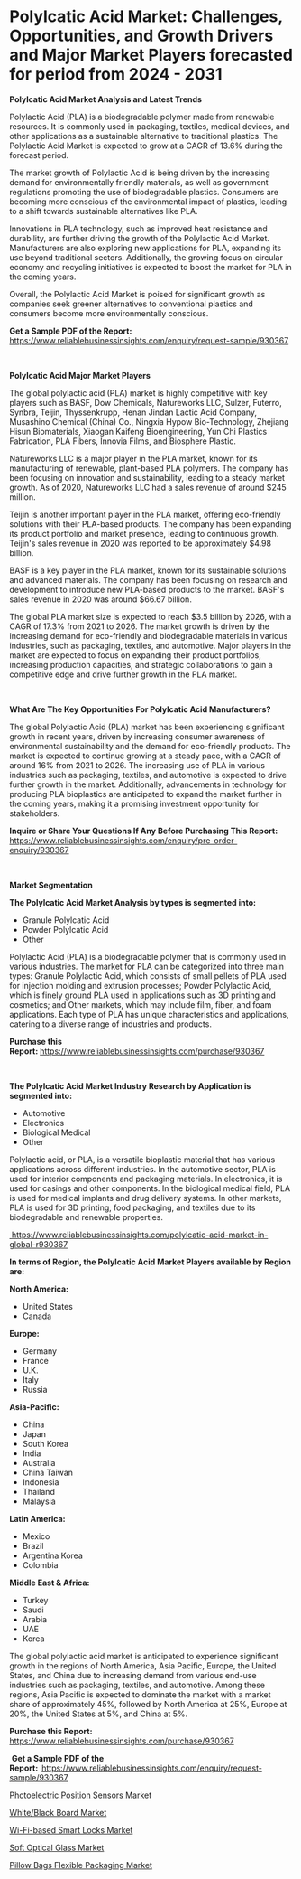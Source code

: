 <p><h1>Polylcatic Acid Market: Challenges, Opportunities, and Growth Drivers and Major Market Players forecasted for period from 2024 - 2031</h1></p><p><strong>Polylcatic Acid Market Analysis and Latest Trends</strong></p>
<p><p>Polylactic Acid (PLA) is a biodegradable polymer made from renewable resources. It is commonly used in packaging, textiles, medical devices, and other applications as a sustainable alternative to traditional plastics. The Polylactic Acid Market is expected to grow at a CAGR of 13.6% during the forecast period.</p><p>The market growth of Polylactic Acid is being driven by the increasing demand for environmentally friendly materials, as well as government regulations promoting the use of biodegradable plastics. Consumers are becoming more conscious of the environmental impact of plastics, leading to a shift towards sustainable alternatives like PLA.</p><p>Innovations in PLA technology, such as improved heat resistance and durability, are further driving the growth of the Polylactic Acid Market. Manufacturers are also exploring new applications for PLA, expanding its use beyond traditional sectors. Additionally, the growing focus on circular economy and recycling initiatives is expected to boost the market for PLA in the coming years.</p><p>Overall, the Polylactic Acid Market is poised for significant growth as companies seek greener alternatives to conventional plastics and consumers become more environmentally conscious.</p></p>
<p><strong>Get a Sample PDF of the Report:&nbsp;</strong> <a href="https://www.reliablebusinessinsights.com/enquiry/request-sample/930367">https://www.reliablebusinessinsights.com/enquiry/request-sample/930367</a></p>
<p>&nbsp;</p>
<p><strong>Polylcatic Acid Major Market Players</strong></p>
<p><p>The global polylactic acid (PLA) market is highly competitive with key players such as BASF, Dow Chemicals, Natureworks LLC, Sulzer, Futerro, Synbra, Teijin, Thyssenkrupp, Henan Jindan Lactic Acid Company, Musashino Chemical (China) Co., Ningxia Hypow Bio-Technology, Zhejiang Hisun Biomaterials, Xiaogan Kaifeng Bioengineering, Yun Chi Plastics Fabrication, PLA Fibers, Innovia Films, and Biosphere Plastic.</p><p>Natureworks LLC is a major player in the PLA market, known for its manufacturing of renewable, plant-based PLA polymers. The company has been focusing on innovation and sustainability, leading to a steady market growth. As of 2020, Natureworks LLC had a sales revenue of around $245 million.</p><p>Teijin is another important player in the PLA market, offering eco-friendly solutions with their PLA-based products. The company has been expanding its product portfolio and market presence, leading to continuous growth. Teijin's sales revenue in 2020 was reported to be approximately $4.98 billion.</p><p>BASF is a key player in the PLA market, known for its sustainable solutions and advanced materials. The company has been focusing on research and development to introduce new PLA-based products to the market. BASF's sales revenue in 2020 was around $66.67 billion.</p><p>The global PLA market size is expected to reach $3.5 billion by 2026, with a CAGR of 17.3% from 2021 to 2026. The market growth is driven by the increasing demand for eco-friendly and biodegradable materials in various industries, such as packaging, textiles, and automotive. Major players in the market are expected to focus on expanding their product portfolios, increasing production capacities, and strategic collaborations to gain a competitive edge and drive further growth in the PLA market.</p></p>
<p>&nbsp;</p>
<p><strong>What Are The Key Opportunities For Polylcatic Acid Manufacturers?</strong></p>
<p><p>The global Polylactic Acid (PLA) market has been experiencing significant growth in recent years, driven by increasing consumer awareness of environmental sustainability and the demand for eco-friendly products. The market is expected to continue growing at a steady pace, with a CAGR of around 16% from 2021 to 2026. The increasing use of PLA in various industries such as packaging, textiles, and automotive is expected to drive further growth in the market. Additionally, advancements in technology for producing PLA bioplastics are anticipated to expand the market further in the coming years, making it a promising investment opportunity for stakeholders.</p></p>
<p><strong>Inquire or Share Your Questions If Any Before Purchasing This Report:</strong> <a href="https://www.reliablebusinessinsights.com/enquiry/pre-order-enquiry/930367">https://www.reliablebusinessinsights.com/enquiry/pre-order-enquiry/930367</a></p>
<p>&nbsp;</p>
<p><strong>Market Segmentation</strong></p>
<p><strong>The Polylcatic Acid Market Analysis by types is segmented into:</strong></p>
<p><ul><li>Granule Polylcatic Acid</li><li>Powder Polylcatic Acid</li><li>Other</li></ul></p>
<p><p>Polylactic Acid (PLA) is a biodegradable polymer that is commonly used in various industries. The market for PLA can be categorized into three main types: Granule Polylactic Acid, which consists of small pellets of PLA used for injection molding and extrusion processes; Powder Polylactic Acid, which is finely ground PLA used in applications such as 3D printing and cosmetics; and Other markets, which may include film, fiber, and foam applications. Each type of PLA has unique characteristics and applications, catering to a diverse range of industries and products.</p></p>
<p><strong>Purchase this Report:&nbsp;</strong><a href="https://www.reliablebusinessinsights.com/purchase/930367">https://www.reliablebusinessinsights.com/purchase/930367</a></p>
<p>&nbsp;</p>
<p><strong>The Polylcatic Acid Market Industry Research by Application is segmented into:</strong></p>
<p><ul><li>Automotive</li><li>Electronics</li><li>Biological Medical</li><li>Other</li></ul></p>
<p><p>Polylactic acid, or PLA, is a versatile bioplastic material that has various applications across different industries. In the automotive sector, PLA is used for interior components and packaging materials. In electronics, it is used for casings and other components. In the biological medical field, PLA is used for medical implants and drug delivery systems. In other markets, PLA is used for 3D printing, food packaging, and textiles due to its biodegradable and renewable properties.</p></p>
<p><a href="https://www.reliablebusinessinsights.com/polylcatic-acid-market-in-global-r930367">&nbsp;https://www.reliablebusinessinsights.com/polylcatic-acid-market-in-global-r930367</a></p>
<p><strong>In terms of Region, the Polylcatic Acid Market Players available by Region are:</strong></p>
<p>
    <p> <strong> North America: </strong>
        <ul>
            <li>United States</li>
            <li>Canada</li>
        </ul>
        </p> 
    <p> <strong> Europe: </strong>
        <ul>
            <li>Germany</li>
            <li>France</li>
            <li>U.K.</li>
            <li>Italy</li>
            <li>Russia</li>
        </ul>
        </p> 
    <p> <strong> Asia-Pacific: </strong>
        <ul>
            <li>China</li>
            <li>Japan</li>
            <li>South Korea</li>
            <li>India</li>
            <li>Australia</li>
            <li>China Taiwan</li>
            <li>Indonesia</li>
            <li>Thailand</li>
            <li>Malaysia</li>
        </ul>
        </p> 
    <p> <strong> Latin America: </strong>
        <ul>
            <li>Mexico</li>
            <li>Brazil</li>
            <li>Argentina Korea</li>
            <li>Colombia</li>
        </ul>
        </p> 
    <p> <strong> Middle East & Africa: </strong>
        <ul>
            <li>Turkey</li>
            <li>Saudi</li>
            <li>Arabia</li>
            <li>UAE</li>
            <li>Korea</li>
        </ul>
    </p>
    </p>
<p><p>The global polylactic acid market is anticipated to experience significant growth in the regions of North America, Asia Pacific, Europe, the United States, and China due to increasing demand from various end-use industries such as packaging, textiles, and automotive. Among these regions, Asia Pacific is expected to dominate the market with a market share of approximately 45%, followed by North America at 25%, Europe at 20%, the United States at 5%, and China at 5%.</p></p>
<p><strong>Purchase this Report: </strong><a href="https://www.reliablebusinessinsights.com/purchase/930367">https://www.reliablebusinessinsights.com/purchase/930367</a></p>
<p>&nbsp;<strong>Get a Sample PDF of the Report:&nbsp;&nbsp;</strong><a href="https://www.reliablebusinessinsights.com/enquiry/request-sample/930367">https://www.reliablebusinessinsights.com/enquiry/request-sample/930367</a></p>
<p><strong></strong></p>
<p><p><a href="https://github.com/vimar16th/Market-Research-Report-List-6/blob/main/photoelectric-position-sensors-market.md">Photoelectric Position Sensors Market</a></p><p><a href="https://issuu.com/reportprime-2/docs/whiteblack-board-market-size-2030.p_3e6b83da5ba976">White/Black Board Market</a></p><p><a href="https://github.com/luckyshygirl/Market-Research-Report-List-6/blob/main/wi-fi-based-smart-locks-market.md">Wi-Fi-based Smart Locks Market</a></p><p><a href="https://github.com/arionmp/Market-Research-Report-List-5/blob/main/soft-optical-glass-market.md">Soft Optical Glass Market</a></p><p><a href="https://github.com/luckyshygirl/Market-Research-Report-List-6/blob/main/pillow-bags-flexible-packaging-market.md">Pillow Bags Flexible Packaging Market</a></p></p>